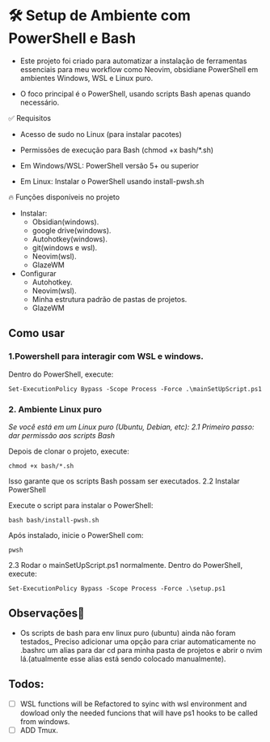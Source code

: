 # 🛠 Setup de Ambiente com PowerShell e Bash

- Este projeto foi criado para automatizar a instalação de ferramentas essenciais para meu workflow como Neovim, obsidiane PowerShell em ambientes Windows, WSL e Linux puro.

- O foco principal é o PowerShell, usando scripts Bash apenas quando necessário.

✅ Requisitos

- Acesso de sudo no Linux (para instalar pacotes)

- Permissões de execução para Bash (chmod +x bash/\*.sh)

- Em Windows/WSL: PowerShell versão 5+ ou superior

- Em Linux: Instalar o PowerShell usando install-pwsh.sh

🔥 Funções disponíveis no projeto

- Instalar:
  - Obsidian(windows).
  - google drive(windows).
  - Autohotkey(windows).
  - git(windows e wsl).
  - Neovim(wsl).
  - GlazeWM
- Configurar
  - Autohotkey.
  - Neovim(wsl).
  - Minha estrutura padrão de pastas de projetos.
  - GlazeWM

## Como usar

### 1.Powershell para interagir com WSL e windows.

Dentro do PowerShell, execute:

```
Set-ExecutionPolicy Bypass -Scope Process -Force .\mainSetUpScript.ps1
```

### 2. Ambiente Linux puro

_Se você está em um Linux puro (Ubuntu, Debian, etc): 2.1 Primeiro passo: dar permissão aos scripts Bash_

Depois de clonar o projeto, execute:

```
chmod +x bash/*.sh
```

Isso garante que os scripts Bash possam ser executados. 2.2 Instalar PowerShell

Execute o script para instalar o PowerShell:

```
bash bash/install-pwsh.sh
```

Após instalado, inicie o PowerShell com:

```
pwsh
```

2.3 Rodar o mainSetUpScript.ps1 normalmente. Dentro do PowerShell, execute:

```
Set-ExecutionPolicy Bypass -Scope Process -Force .\setup.ps1
```

## Observações📌

- Os scripts de bash para env linux puro (ubuntu) ainda não foram testados\_
  Preciso adicionar uma opção para criar automaticamente no .bashrc um alias para dar cd para minha pasta de projetos e abrir o nvim lá.(atualmente esse alias está sendo colocado manualmente).

## Todos:

- [ ] WSL functions will be Refactored to syinc with wsl environment and dowload only the needed funcions that will have ps1 hooks to be called from windows.
- [ ] ADD Tmux.
